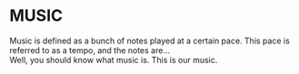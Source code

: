 # MUSIC
Music is defined as a bunch of notes played at a certain pace. This pace is referred to as a tempo, and the notes are... </br>
Well, you should know what music is. This is our music.
